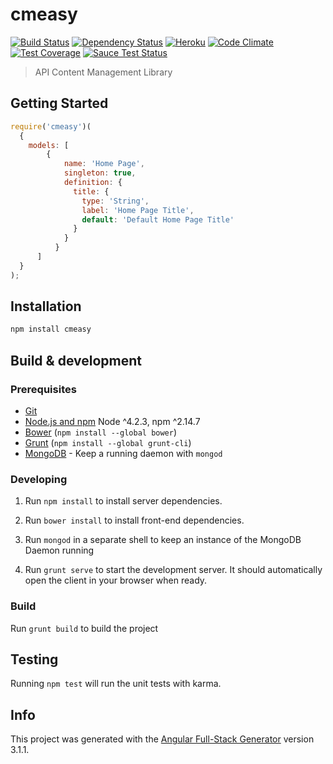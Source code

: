 # cmeasy

[![Build Status](https://travis-ci.org/Kauabunga/cmeasy.svg)](https://travis-ci.org/Kauabunga/cmeasy)
[![Dependency Status](https://david-dm.org/Kauabunga/cmeasy.svg)](https://david-dm.org/Kauabunga/cmeasy)
[![Heroku](http://heroku-badge.herokuapp.com/?app=cmeasy&svg=1)](https://cmeasy.herokuapp.com/)
[![Code Climate](https://codeclimate.com/github/Kauabunga/cmeasy/badges/gpa.svg)](https://codeclimate.com/github/Kauabunga/cmeasy)
[![Test Coverage](https://codeclimate.com/github/Kauabunga/cmeasy/badges/coverage.svg)](https://codeclimate.com/github/Kauabunga/cmeasy/coverage)
[![Sauce Test Status](https://saucelabs.com/buildstatus/Kauabunga)](https://saucelabs.com/u/Kauabunga)


> API Content Management Library


## Getting Started




```js
require('cmeasy')(
  { 
    models: [ 
        {
            name: 'Home Page',
            singleton: true,
            definition: {
              title: {
                type: 'String',
                label: 'Home Page Title',
                default: 'Default Home Page Title'
              }
            }
          }
      ] 
  }
);

```

## Installation

```bash
npm install cmeasy
```


## Build & development


### Prerequisites

- [Git](https://git-scm.com/)
- [Node.js and npm](nodejs.org) Node ^4.2.3, npm ^2.14.7
- [Bower](bower.io) (`npm install --global bower`)
- [Grunt](http://gruntjs.com/) (`npm install --global grunt-cli`)
- [MongoDB](https://www.mongodb.org/) - Keep a running daemon with `mongod`

### Developing

1. Run `npm install` to install server dependencies.

2. Run `bower install` to install front-end dependencies.

3. Run `mongod` in a separate shell to keep an instance of the MongoDB Daemon running

4. Run `grunt serve` to start the development server. It should automatically open the client in your browser when ready.

### Build

Run `grunt build` to build the project

## Testing

Running `npm test` will run the unit tests with karma.


## Info

This project was generated with the [Angular Full-Stack Generator](https://github.com/DaftMonk/generator-angular-fullstack) version 3.1.1.
